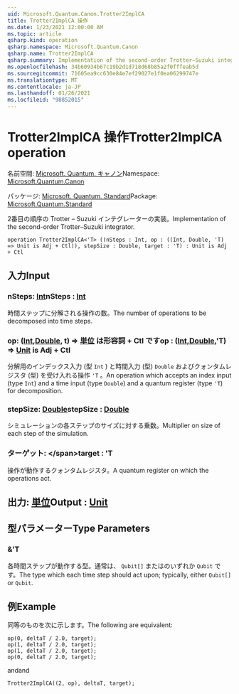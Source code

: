 ```yaml
---
uid: Microsoft.Quantum.Canon.Trotter2ImplCA
title: Trotter2ImplCA 操作
ms.date: 1/23/2021 12:00:00 AM
ms.topic: article
qsharp.kind: operation
qsharp.namespace: Microsoft.Quantum.Canon
qsharp.name: Trotter2ImplCA
qsharp.summary: Implementation of the second-order Trotter–Suzuki integrator.
ms.openlocfilehash: 34b60934b67c19b2d1d718d68b85a2f0fffeab5d
ms.sourcegitcommit: 71605ea9cc630e84e7ef29027e1f0ea06299747e
ms.translationtype: MT
ms.contentlocale: ja-JP
ms.lasthandoff: 01/26/2021
ms.locfileid: "98852015"
---
```

# <a name="trotter2implca-operation"></a><span data-ttu-id="e9acb-102">Trotter2ImplCA 操作</span><span class="sxs-lookup"><span data-stu-id="e9acb-102">Trotter2ImplCA operation</span></span>

<span data-ttu-id="e9acb-103">名前空間: [Microsoft. Quantum. キャノン](xref:Microsoft.Quantum.Canon)</span><span class="sxs-lookup"><span data-stu-id="e9acb-103">Namespace: [Microsoft.Quantum.Canon](xref:Microsoft.Quantum.Canon)</span></span>

<span data-ttu-id="e9acb-104">パッケージ: [Microsoft. Quantum. Standard](https://nuget.org/packages/Microsoft.Quantum.Standard)</span><span class="sxs-lookup"><span data-stu-id="e9acb-104">Package: [Microsoft.Quantum.Standard](https://nuget.org/packages/Microsoft.Quantum.Standard)</span></span>


<span data-ttu-id="e9acb-105">2番目の順序の Trotter – Suzuki インテグレーターの実装。</span><span class="sxs-lookup"><span data-stu-id="e9acb-105">Implementation of the second-order Trotter–Suzuki integrator.</span></span>

```qsharp
operation Trotter2ImplCA<'T> ((nSteps : Int, op : ((Int, Double, 'T) => Unit is Adj + Ctl)), stepSize : Double, target : 'T) : Unit is Adj + Ctl
```


## <a name="input"></a><span data-ttu-id="e9acb-106">入力</span><span class="sxs-lookup"><span data-stu-id="e9acb-106">Input</span></span>

### <a name="nsteps--int"></a><span data-ttu-id="e9acb-107">nSteps: [Int](xref:microsoft.quantum.lang-ref.int)</span><span class="sxs-lookup"><span data-stu-id="e9acb-107">nSteps : [Int](xref:microsoft.quantum.lang-ref.int)</span></span>

<span data-ttu-id="e9acb-108">時間ステップに分解される操作の数。</span><span class="sxs-lookup"><span data-stu-id="e9acb-108">The number of operations to be decomposed into time steps.</span></span>


### <a name="op--intdoublet--unit--is-adj--ctl"></a><span data-ttu-id="e9acb-109">op: ([Int](xref:microsoft.quantum.lang-ref.int),[Double](xref:microsoft.quantum.lang-ref.double), t) => [単位](xref:microsoft.quantum.lang-ref.unit)  は形容詞 + Ctl です</span><span class="sxs-lookup"><span data-stu-id="e9acb-109">op : ([Int](xref:microsoft.quantum.lang-ref.int),[Double](xref:microsoft.quantum.lang-ref.double),'T) => [Unit](xref:microsoft.quantum.lang-ref.unit)  is Adj + Ctl</span></span>

<span data-ttu-id="e9acb-110">分解用のインデックス入力 (型 `Int` ) と時間入力 (型) `Double` およびクォンタムレジスタ (型) を受け入れる操作 `'T` 。</span><span class="sxs-lookup"><span data-stu-id="e9acb-110">An operation which accepts an index input (type `Int`) and a time input (type `Double`) and a quantum register (type `'T`) for decomposition.</span></span>


### <a name="stepsize--double"></a><span data-ttu-id="e9acb-111">stepSize: [Double](xref:microsoft.quantum.lang-ref.double)</span><span class="sxs-lookup"><span data-stu-id="e9acb-111">stepSize : [Double](xref:microsoft.quantum.lang-ref.double)</span></span>

<span data-ttu-id="e9acb-112">シミュレーションの各ステップのサイズに対する乗数。</span><span class="sxs-lookup"><span data-stu-id="e9acb-112">Multiplier on size of each step of the simulation.</span></span>


### <a name="target--t"></a><span data-ttu-id="e9acb-113">ターゲット: \</span><span class="sxs-lookup"><span data-stu-id="e9acb-113">target : 'T</span></span>

<span data-ttu-id="e9acb-114">操作が動作するクォンタムレジスタ。</span><span class="sxs-lookup"><span data-stu-id="e9acb-114">A quantum register on which the operations act.</span></span>



## <a name="output--unit"></a><span data-ttu-id="e9acb-115">出力: [単位](xref:microsoft.quantum.lang-ref.unit)</span><span class="sxs-lookup"><span data-stu-id="e9acb-115">Output : [Unit](xref:microsoft.quantum.lang-ref.unit)</span></span>



## <a name="type-parameters"></a><span data-ttu-id="e9acb-116">型パラメーター</span><span class="sxs-lookup"><span data-stu-id="e9acb-116">Type Parameters</span></span>

### <a name="t"></a><span data-ttu-id="e9acb-117">&</span><span class="sxs-lookup"><span data-stu-id="e9acb-117">'T</span></span>

<span data-ttu-id="e9acb-118">各時間ステップが動作する型。通常は、 `Qubit[]` またはのいずれか `Qubit` です。</span><span class="sxs-lookup"><span data-stu-id="e9acb-118">The type which each time step should act upon; typically, either `Qubit[]` or `Qubit`.</span></span>

## <a name="example"></a><span data-ttu-id="e9acb-119">例</span><span class="sxs-lookup"><span data-stu-id="e9acb-119">Example</span></span>

<span data-ttu-id="e9acb-120">同等のものを次に示します。</span><span class="sxs-lookup"><span data-stu-id="e9acb-120">The following are equivalent:</span></span>

```qsharp
op(0, deltaT / 2.0, target);
op(1, deltaT / 2.0, target);
op(1, deltaT / 2.0, target);
op(0, deltaT / 2.0, target);
```

<span data-ttu-id="e9acb-121">and</span><span class="sxs-lookup"><span data-stu-id="e9acb-121">and</span></span>

```qsharp
Trotter2ImplCA((2, op), deltaT, target);
```